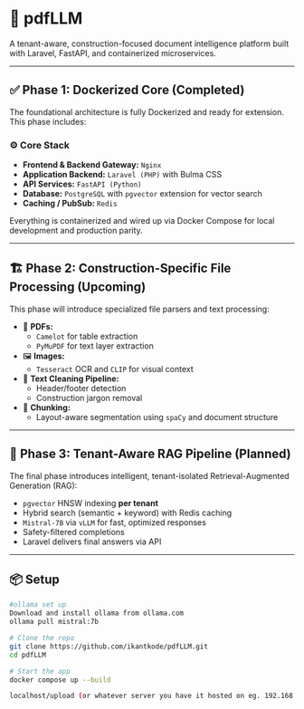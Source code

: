 # 📄 pdfLLM

A tenant-aware, construction-focused document intelligence platform built with Laravel, FastAPI, and containerized microservices.

---

## ✅ Phase 1: Dockerized Core (Completed)

The foundational architecture is fully Dockerized and ready for extension. This phase includes:

### ⚙️ Core Stack
- **Frontend & Backend Gateway:** `Nginx`
- **Application Backend:** `Laravel (PHP)` with Bulma CSS
- **API Services:** `FastAPI (Python)`
- **Database:** `PostgreSQL` with `pgvector` extension for vector search
- **Caching / PubSub:** `Redis`

Everything is containerized and wired up via Docker Compose for local development and production parity.

---

## 🏗️ Phase 2: Construction-Specific File Processing (Upcoming)

This phase will introduce specialized file parsers and text processing:

- 📄 **PDFs:**  
  - `Camelot` for table extraction  
  - `PyMuPDF` for text layer extraction  
- 🖼️ **Images:**  
  - `Tesseract` OCR and `CLIP` for visual context  
- 🧹 **Text Cleaning Pipeline:**  
  - Header/footer detection  
  - Construction jargon removal  
- 📐 **Chunking:**  
  - Layout-aware segmentation using `spaCy` and document structure  

---

## 🤖 Phase 3: Tenant-Aware RAG Pipeline (Planned)

The final phase introduces intelligent, tenant-isolated Retrieval-Augmented Generation (RAG):

- `pgvector` HNSW indexing **per tenant**  
- Hybrid search (semantic + keyword) with Redis caching  
- `Mistral-7B` via `vLLM` for fast, optimized responses  
- Safety-filtered completions  
- Laravel delivers final answers via API  

---

## 📦 Setup

```bash
#ollama set up
Download and install ollama from ollama.com
ollama pull mistral:7b

# Clone the repo
git clone https://github.com/ikantkode/pdfLLM.git
cd pdfLLM

# Start the app
docker compose up --build

localhost/upload (or whatever server you have it hosted on eg. 192.168.1.107/upload)